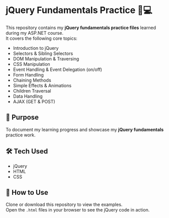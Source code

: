 # jQuery Fundamentals Practice 🌱💻  

This repository contains my **jQuery fundamentals practice files** learned during my ASP.NET course.  
It covers the following core topics:

- Introduction to jQuery  
- Selectors & Sibling Selectors  
- DOM Manipulation & Traversing  
- CSS Manipulation  
- Event Handling & Event Delegation (on/off)  
- Form Handling  
- Chaining Methods  
- Simple Effects & Animations  
- Children Traversal  
- Data Handling  
- AJAX (GET & POST)

## 🎯 Purpose
To document my learning progress and showcase my **jQuery fundamentals** practice work.

## 🛠️ Tech Used
- jQuery  
- HTML  
- CSS  

## 🚀 How to Use
Clone or download this repository to view the examples.  
Open the `.html` files in your browser to see the jQuery code in action.
